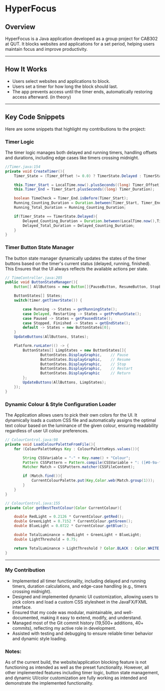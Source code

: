 # HyperFocus

## Overview
HyperFocus is a Java application developed as a group project for CAB302 at QUT.
It blocks websites and applications for a set period, helping users maintain focus and improve productivity.

---

## How It Works
- Users select websites and applications to block.
- Users set a timer for how long the block should last.
- The app prevents access until the timer ends, automatically restoring access afterward. (in theory)

---

## Key Code Snippets
Here are some snippets that highlight my contributions to the project:

### Timer Logic
The timer logic manages both delayed and running timers, handling offsets and durations, including edge cases like timers crossing midnight.
```java
//Timer.java:154
private void CreateTimer(){
    Timer_State = (Timer_Offset != 0.0) ? TimerState.Delayed : TimerState.Running;

    this.Timer_Start = LocalTime.now().plusSeconds((long) Timer_Offset);
    this.Timer_End = Timer_Start.plusSeconds((long) Timer_Duration);

    boolean TimeCheck = Timer_End.isBefore(Timer_Start);
    Running_Counting_Duration = Duration.between(Timer_Start, Timer_End).plusHours(TimeCheck ? 24 : 0);
    Running_Total_Duration = Running_Counting_Duration;

    if(Timer_State == TimerState.Delayed){
        Delayed_Counting_Duration = Duration.between(LocalTime.now(),Timer_Start).plusHours(TimeCheck ? 24 : 0);
        Delayed_Total_Duration = Delayed_Counting_Duration;
    }
}
```

### Timer Button State Manager
The button state manager dynamically updates the states of the timer buttons based on the timer's current status (delayed, running, finished). This Ensures that the UI always reflects the available actions per state.
```java
// TimeController.java:205
public void ButtonStateManager(){
    Button[] AllButtons = new Button[]{PauseButton, ResumeButton, StopButton, RestartButton, ReturnButton};

    ButtonStates[] States;
    switch(timer.getTimerState()) {

        case Running -> States = getRunningState();
        case Delayed, Restarting -> States = getPreRunState();
        case Paused -> States = getPausedState();
        case Stopped, Finished -> States = getEndState();
        default -> States = new ButtonStates[0];
    }
    UpdateButtons(AllButtons, States);

    Platform.runLater(() -> {
        ButtonStates[] LimpStates = new ButtonStates[]{
                ButtonStates.DisplayGraphic,    // Pause
                ButtonStates.DisplayGraphic,    // Resume
                ButtonStates.DisplayGraphic,    // Stop
                ButtonStates.DisplayGraphic,    // Restart
                ButtonStates.DisplayGraphic     // Return
        };
        UpdateButtons(AllButtons, LimpStates);
    });
}
```

### Dynamic Colour & Style Configuration Loader
The Application allows users to pick their own colors for the UI. It dynamically loads a custom CSS file and automatically assigns the optimal text colour based on the luminance of the given colour, ensuring readability regardless of user UI colour preferences.
```java
// ColourControl.java:98
private void LoadColourPaletteFromFile(){
    for (ColourPaletteKeys Key : ColourPaletteKeys.values()){

        String CSSVariable = "-" + Key.name() + "Colour";
        Pattern CSSPattern = Pattern.compile(CSSVariable + ": ([#0-9a-fA-F]+);");
        Matcher Match = CSSPattern.matcher(CSSFileContent);

        if (Match.find()){
            CurrentColourPalette.put(Key,Color.web(Match.group(1)));
        }
    }
}

// ColourControl.java:155
private Color getBestTextColour(Color CurrentColour){

    double RedLight = 0.2126 * CurrentColour.getRed();
    double GreenLight = 0.7152 * CurrentColour.getGreen();
    double BlueLight = 0.0722 * CurrentColour.getBlue();

    double TotalLuminance = RedLight + GreenLight + BlueLight;
    double LightThreshold = 0.75;

    return TotalLuminance > LightThreshold ? Color.BLACK : Color.WHITE;
}
```
---
### My Contribution
- Implemented all timer functionality, including delayed and running timers, duration calculations, and edge-case handling (e.g., timers crossing midnight).
- Designed and implemented dynamic UI customization, allowing users to pick colors and load a custom CSS stylesheet in the JavaFX/FXML interface.
- Ensured that my code was modular, maintainable, and well-documented, making it easy to extend, modify, and understand.
- Managed most of the Git commit history (19,500+ additions, 40+ commits), reflecting my active role in development.
- Assisted with testing and debugging to ensure reliable timer behavior and dynamic style loading.

### Notes:
As of the current build, the website/application blocking feature is not functioning as intended as well as the preset functionality. However, all other implemented features including timer logic, button state management, and dynamic UI/color customization are fully working as intended and demonstrate the implemented functionality.
